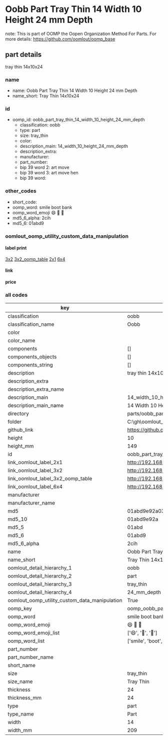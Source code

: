 # Oobb Part Tray Thin 14 Width 10 Height 24 mm Depth  

note: This is part of OOMP the Oopen Organization Method For Parts. For more details: https://github.com/oomlout/oomp_base

##  part details
  



tray thin 14x10x24



### name
* name: Oobb Part Tray Thin 14 Width 10 Height 24 mm Depth
* name_short: Tray Thin 14x10x24 
### id
* oomp_id: oobb_part_tray_thin_14_width_10_height_24_mm_depth
  * classification: oobb
  * type: part
  * size: tray_thin
  * color: 
  * description_main: 14_width_10_height_24_mm_depth
  * description_extra: 
  * manufacturer: 
  * part_number: 
  * bip 39 word 2: art move
  * bip 39 word 3: art move hen
  * bip 39 word: 

### other_codes
* short_code: 
* oomp_word: smile boot bank
* oomp_word_emoji :smile: :boot: :bank:
* md5_6_alpha: 2cih
* md5_6: 01abd9






### oomlout_oomp_utility_custom_data_manipulation
#### label print
[3x2](http://192.168.1.245:1112/?label=oomp%202cih)
[3x2_oomp_table](http://192.168.1.108:1112/?label=oomp%202cih)
[2x1](http://192.168.1.242:1112/?label=oomp%202cih)
[6x4](http://192.168.1.55:1112/?label=oomp%202cih)    

#### link

                              

#### price







### all codes 
| key | value |  
| --- | --- |  
| classification | oobb |  
| classification_name | Oobb |  
| color |  |  
| color_name |  |  
| components | [] |  
| components_objects | [] |  
| components_string | [] |  
| description | tray thin 14x10x24 |  
| description_extra |  |  
| description_extra_name |  |  
| description_main | 14_width_10_height_24_mm_depth |  
| description_main_name | 14 Width 10 Height 24 mm Depth |  
| directory | parts/oobb_part_tray_thin_14_width_10_height_24_mm_depth |  
| folder | C:\gh\oomlout_oobb_version_4_generated_parts\parts\oobb_part_tray_thin_14_width_10_height_24_mm_depth |  
| github_link | https://github.com/oomlout/oomlout_oomp_part_src/tree/main/parts/oobb_part_tray_thin_14_width_10_height_24_mm_depth |  
| height | 10 |  
| height_mm | 149 |  
| id | oobb_part_tray_thin_14_width_10_height_24_mm_depth |  
| link_oomlout_label_2x1 | http://192.168.1.242:1112/?label=oomp%202cih |  
| link_oomlout_label_3x2 | http://192.168.1.245:1112/?label=oomp%202cih |  
| link_oomlout_label_3x2_oomp_table | http://192.168.1.108:1112/?label=oomp%202cih |  
| link_oomlout_label_6x4 | http://192.168.1.55:1112/?label=oomp%202cih |  
| manufacturer |  |  
| manufacturer_name |  |  
| md5 | 01abd9e92a03c1443fd392bcd6643066 |  
| md5_10 | 01abd9e92a |  
| md5_5 | 01abd |  
| md5_6 | 01abd9 |  
| md5_6_alpha | 2cih |  
| name | Oobb Part Tray Thin 14 Width 10 Height 24 mm Depth |  
| name_short | Tray Thin 14x10x24  |  
| oomlout_detail_hierarchy_1 | oobb |  
| oomlout_detail_hierarchy_2 | part |  
| oomlout_detail_hierarchy_3 | tray_thin |  
| oomlout_detail_hierarchy_4 | 24_mm_depth |  
| oomlout_oomp_utility_custom_data_manipulation | True |  
| oomp_key | oomp_oobb_part_tray_thin_14_width_10_height_24_mm_depth |  
| oomp_word | smile boot bank |  
| oomp_word_emoji | :smile: :boot: :bank: |  
| oomp_word_emoji_list | [':smile:', ':boot:', ':bank:'] |  
| oomp_word_list | ['smile', 'boot', 'bank'] |  
| part_number |  |  
| part_number_name |  |  
| short_name |  |  
| size | tray_thin |  
| size_name | Tray Thin |  
| thickness | 24 |  
| thickness_mm | 24 |  
| type | part |  
| type_name | Part |  
| width | 14 |  
| width_mm | 209 |  
